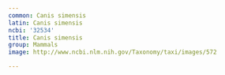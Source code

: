 ```yaml
---
common: Canis simensis
latin: Canis simensis
ncbi: '32534'
title: Canis simensis
group: Mammals
image: http://www.ncbi.nlm.nih.gov/Taxonomy/taxi/images/572

---
```

